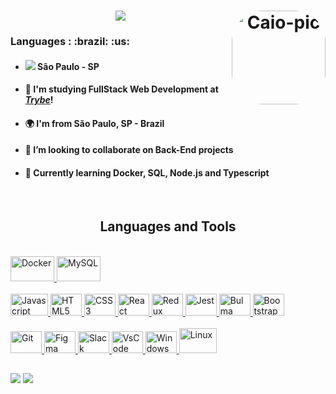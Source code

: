 <h1 align="center">
 <a href="https://git.io/typing-svg">
    <img src="https://readme-typing-svg.herokuapp.com/?lines=Hello+World!+👋;+I'm+Caio+Azevedo!+🇧🇷;&center=true&size=15">
 </a>
   <img align="right" alt="Caio-pic" height="150" style="border-radius:50px;" src="https://media.discordapp.net/attachments/399760948245823490/1036757715957055488/AREmoji_20221031_183155.jpg?width=660&height=660">
 </h1>

  <h3>Languages :  :brazil:  :us: </h3>
  <ul>
    <li><h4><img src=https://i.imgur.com/Yl3O1d3.png/> São Paulo - SP </h4></li>
    <li><h4>🌱 I'm studying FullStack Web Development at <a href="https://www.betrybe.com/"><i>Trybe</i></a>!</h4></li>
    <li><h4>🌍 I'm from São Paulo, SP - Brazil</h4></li>
    <li><h4>👯 I’m looking to collaborate on Back-End projects</h4></li>
    <li><h4>🧠 Currently learning Docker, SQL, Node.js and Typescript</h4></li>
  </ul>


<!-- <div align=center>
  <a href="https://github.com/CaiooAzevedoo">
  <img height="180em" src="https://github-readme-stats.vercel.app/api?username=CaiooAzevedoo&show_icons=true&theme=midnight-purple&include_all_commits=true&count_private=true"/>
  <a href="https://github.com/CaiooAzevedoo">
  <img height="180em" src="https://github-readme-stats.vercel.app/api/top-langs/?username=CaiooAzevedoo&layout=compact&langs_count=7&theme=midnight-purple"/>
</div> -->

<!-- <div align=center>
  <a href="https://github.com/CaiooAzevedoo" >
  <img align="center" height="180em" src="https://github-readme-streak-stats.herokuapp.com/?user=CaiooAzevedoo&theme=midnight-purple&border=61dafb&hide_border=true" alt="zumrudu-anka" />
  </a>
  -->
</div>


  <div style="display: inline_flex"><br>
      <h2 align="center">Languages and Tools</h2>
      <a href="https://github.com/CaiooAzevedoo"><br>
      <img alt="Docker" height="40" width="70" src="https://cdn.jsdelivr.net/gh/devicons/devicon/icons/docker/docker-original-wordmark.svg" />
      <img alt="MySQL" height="40" width="70" src="https://cdn.jsdelivr.net/gh/devicons/devicon/icons/mysql/mysql-original.svg" />
      <br>
      <br>
      <img alt="Javascript" height="35" width="60" src="https://cdn.jsdelivr.net/gh/devicons/devicon/icons/javascript/javascript-original.svg" />
      <img alt="HTML5" height="35" width="50" src="https://cdn.jsdelivr.net/gh/devicons/devicon/icons/html5/html5-original.svg" />
      <img alt="CSS3" height="35" width="50" src="https://cdn.jsdelivr.net/gh/devicons/devicon/icons/css3/css3-original.svg" />
      <img alt="React" height="35" width="50" src="https://cdn.jsdelivr.net/gh/devicons/devicon/icons/react/react-original-wordmark.svg" />
      <img alt="Redux" height="35" width="50" src="https://cdn.jsdelivr.net/gh/devicons/devicon/icons/redux/redux-original.svg" />
      <img alt="Jest" height="35" width="50" src="https://cdn.jsdelivr.net/gh/devicons/devicon/icons/jest/jest-plain.svg" />
      <img alt="Bulma" height="35" width="50"  src="https://cdn.jsdelivr.net/gh/devicons/devicon/icons/bulma/bulma-plain.svg" />
      <img alt="Bootstrap" height="35" width="50" src="https://cdn.jsdelivr.net/gh/devicons/devicon/icons/bootstrap/bootstrap-original-wordmark.svg" />
      <br>
      <br>
      <img alt="Git" height="35" width="50" src="https://cdn.jsdelivr.net/gh/devicons/devicon/icons/git/git-original.svg" />
      <img alt="Figma" height="35" width="50" src="https://cdn.jsdelivr.net/gh/devicons/devicon/icons/figma/figma-original.svg" />   
      <img alt="Slack" height="35" width="50" src="https://cdn.jsdelivr.net/gh/devicons/devicon/icons/slack/slack-original.svg" />
      <img alt="VsCode" height="35" width="50" src="https://cdn.jsdelivr.net/gh/devicons/devicon/icons/vscode/vscode-original.svg" />
      <img alt="Windows" height="35" width="50" src="https://cdn.jsdelivr.net/gh/devicons/devicon/icons/windows8/windows8-original.svg" />
      <img alt="Linux" height="40" width="60" src="https://upload.wikimedia.org/wikipedia/commons/f/f1/Icons8_flat_linux.svg" />

  </div>
  
  ##
 
<div> 

  <a href = "mailto:caiusito@gmail.com"><img src="https://img.shields.io/badge/-Gmail-%23333?style=for-the-badge&logo=gmail&logoColor=white" target="_blank"></a>
  <a href="https://www.linkedin.com/in/caio-azevedo-dev/" target="_blank"><img src="https://img.shields.io/badge/-LinkedIn-%230077B5?style=for-the-badge&logo=linkedin&logoColor=white" target="_blank"></a> 
 
 
</div>
